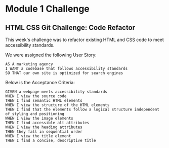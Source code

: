 # Module 1 Challenge

## HTML CSS Git Challenge: Code Refactor

This week's challenge was to refactor existing HTML and CSS code to meet accessibility standards.

We were assigned the following User Story:

```
AS A marketing agency
I WANT a codebase that follows accessibility standards
SO THAT our own site is optimized for search engines
```

Below is the Acceptance Criteria:

```
GIVEN a webpage meets accessibility standards
WHEN I view the source code
THEN I find semantic HTML elements
WHEN I view the structure of the HTML elements
THEN I find that the elements follow a logical structure independent of styling and positioning
WHEN I view the image elements
THEN I find accessible alt attributes
WHEN I view the heading attributes
THEN they fall in sequential order
WHEN I view the title element
THEN I find a concise, descriptive title
```
